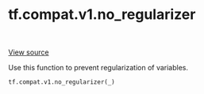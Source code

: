 <div itemscope itemtype="http://developers.google.com/ReferenceObject">
<meta itemprop="name" content="tf.compat.v1.no_regularizer" />
<meta itemprop="path" content="Stable" />
</div>

# tf.compat.v1.no_regularizer

<!-- Insert buttons -->

<table class="tfo-notebook-buttons tfo-api" align="left">
</table>

<a target="_blank" href="/code/stable/tensorflow/python/ops/variable_scope.py">View source</a>



<!-- Start diff -->
Use this function to prevent regularization of variables.

``` python
tf.compat.v1.no_regularizer(_)
```



<!-- Placeholder for "Used in" -->
